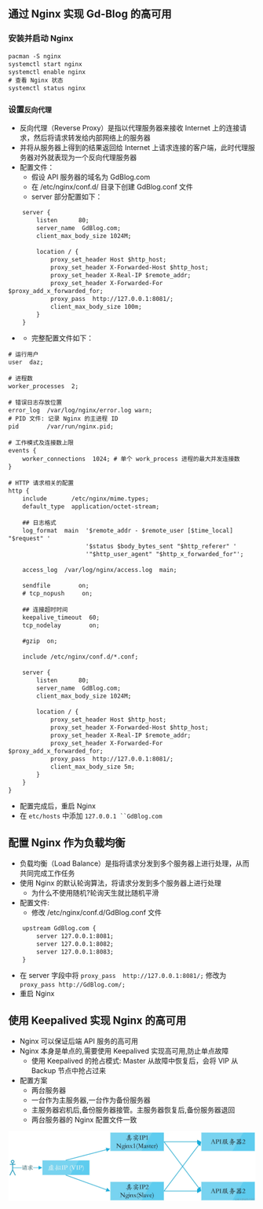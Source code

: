 ## 通过 Nginx 实现 Gd-Blog 的高可用

### 安装并启动 Nginx
```shell
pacman -S nginx
systemctl start nginx
systemctl enable nginx
# 查看 Nginx 状态
systemctl status nginx
```

### 设置`反向代理`
- 反向代理（Reverse Proxy）是指以代理服务器来接收 Internet 上的连接请求，然后将请求转发给内部网络上的服务器
- 并将从服务器上得到的结果返回给 Internet 上请求连接的客户端，此时代理服务器对外就表现为一个反向代理服务器
- 配置文件：
  - 假设 API 服务器的域名为 GdBlog.com
  - 在 /etc/nginx/conf.d/ 目录下创建 GdBlog.conf 文件
  - server 部分配置如下：
```text
    server {                     
        listen      80;           
        server_name  GdBlog.com;    
        client_max_body_size 1024M;
                                 
        location / {             
            proxy_set_header Host $http_host;
            proxy_set_header X-Forwarded-Host $http_host;
            proxy_set_header X-Real-IP $remote_addr;
            proxy_set_header X-Forwarded-For $proxy_add_x_forwarded_for;
            proxy_pass  http://127.0.0.1:8081/;
            client_max_body_size 100m;
        }
    }
````
- 
	- 完整配置文件如下：
```text
# 运行用户
user  daz;

# 进程数
worker_processes  2;

# 错误日志存放位置
error_log  /var/log/nginx/error.log warn;
# PID 文件: 记录 Nginx 的主进程 ID
pid        /var/run/nginx.pid;

# 工作模式及连接数上限
events {
    worker_connections  1024; # 单个 work_process 进程的最大并发连接数
}

# HTTP 请求相关的配置
http {
    include       /etc/nginx/mime.types;
    default_type  application/octet-stream;
    
    ## 日志格式
    log_format  main  '$remote_addr - $remote_user [$time_local] "$request" '
                      '$status $body_bytes_sent "$http_referer" '
                      '"$http_user_agent" "$http_x_forwarded_for"';

    access_log  /var/log/nginx/access.log  main;

    sendfile        on;
    # tcp_nopush     on;
    
    ## 连接超时时间
    keepalive_timeout  60;
    tcp_nodelay        on;

    #gzip  on;

    include /etc/nginx/conf.d/*.conf;

    server {  
        listen      80;                                                        
        server_name  GdBlog.com;                                              
        client_max_body_size 1024M;

        location / {
            proxy_set_header Host $http_host;
            proxy_set_header X-Forwarded-Host $http_host;
            proxy_set_header X-Real-IP $remote_addr;
            proxy_set_header X-Forwarded-For $proxy_add_x_forwarded_for;
            proxy_pass  http://127.0.0.1:8081/;
            client_max_body_size 5m;
        }
    } 
}
```

- 配置完成后，重启 Nginx
- 在 `etc/hosts` 中添加 `127.0.0.1 ``GdBlog.com`

## 配置 Nginx 作为负载均衡
- 负载均衡（Load Balance）是指将请求分发到多个服务器上进行处理，从而共同完成工作任务
- 使用 Nginx 的默认轮询算法，将请求分发到多个服务器上进行处理
  - 为什么不使用随机?轮询天生就比随机平滑
- 配置文件:
  - 修改 /etc/nginx/conf.d/GdBlog.conf 文件
```text
	upstream GdBlog.com {
		server 127.0.0.1:8081;
		server 127.0.0.1:8082;
		server 127.0.0.1:8083;
	}	
```
 - 在 server 字段中将 `proxy_pass  http://127.0.0.1:8081/;` 修改为 `proxy_pass http://GdBlog.com/;`
- 重启 Nginx

## 使用 Keepalived 实现 Nginx 的高可用
- Nginx 可以保证后端 API 服务的高可用
- Nginx 本身是单点的,需要使用 Keepalived 实现高可用,防止单点故障
  - 使用 Keepalived 的抢占模式: Master 从故障中恢复后，会将 VIP 从 Backup 节点中抢占过来
- 配置方案
  - 两台服务器
  - 一台作为主服务器,一台作为备份服务器
  - 主服务器宕机后,备份服务器接管。主服务器恢复后,备份服务器退回
  - 两台服务器的 Nginx 配置文件一致

![VIP](./vip.jpg)